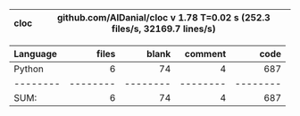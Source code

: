 cloc|github.com/AlDanial/cloc v 1.78  T=0.02 s (252.3 files/s, 32169.7 lines/s)
--- | ---

Language|files|blank|comment|code
:-------|-------:|-------:|-------:|-------:
Python|6|74|4|687
--------|--------|--------|--------|--------
SUM:|6|74|4|687

